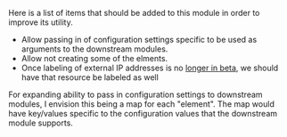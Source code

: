 Here is a list of items that should be added to this module in order to improve its utility.
 * Allow passing in of configuration settings specific to be used as arguments to the downstream modules.
 * Allow not creating some of the elments.
 * Once labeling of external IP addresses is no [longer in beta](https://cloud.google.com/compute/docs/labeling-resources), we should have that resource be labeled as well

For expanding ability to pass in configuration settings to downstream modules, I envision this being a map for each "element".  The map would have key/values specific to the configuration values that the downstream module supports.


